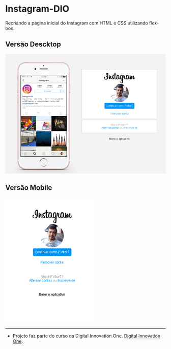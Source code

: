 # Instagram-DIO
<p align="center">
   
  Recriando a página inicial do Instagram com HTML e CSS utilizando flex-box.
  <br>
  ## Versão Descktop
  <a href="https://github.com/FVitor7/Instagram-DIO/">
    <img 
         src="https://raw.githubusercontent.com/FVitor7/Instagram-DIO/main/img/preview_descktop.PNG" 
         alt="Interface Instagram Descktop" 
    />
  </a>
  
   ## Versão Mobile
  <a href="https://github.com/FVitor7/Instagram-DIO/">
    <img 
         src="https://raw.githubusercontent.com/FVitor7/Instagram-DIO/main/img/preview_mobile.PNG" 
         alt="Interface Instagram Descktop" 
    />
  </a>
 
</p>

<hr />

- Projeto faz parte do curso da Digital Innovation One. [Digital Innovation One](https://web.digitalinnovation.one/home "Digital Innovation One").

